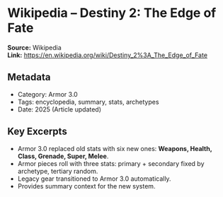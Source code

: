 # Wikipedia – Destiny 2: The Edge of Fate
**Source:** Wikipedia  
**Link:** https://en.wikipedia.org/wiki/Destiny_2%3A_The_Edge_of_Fate

## Metadata
- Category: Armor 3.0
- Tags: encyclopedia, summary, stats, archetypes
- Date: 2025 (Article updated)

## Key Excerpts
- Armor 3.0 replaced old stats with six new ones: **Weapons, Health, Class, Grenade, Super, Melee**.
- Armor pieces roll with three stats: primary + secondary fixed by archetype, tertiary random.
- Legacy gear transitioned to Armor 3.0 automatically.
- Provides summary context for the new system.

